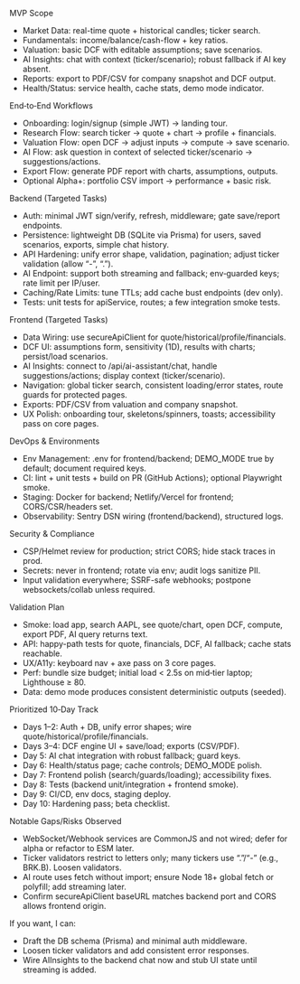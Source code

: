 MVP Scope

- Market Data: real-time quote + historical candles; ticker search.
- Fundamentals: income/balance/cash-flow + key ratios.
- Valuation: basic DCF with editable assumptions; save scenarios.
- AI Insights: chat with context (ticker/scenario); robust fallback if AI key absent.
- Reports: export to PDF/CSV for company snapshot and DCF output.
- Health/Status: service health, cache stats, demo mode indicator.

End‑to‑End Workflows

- Onboarding: login/signup (simple JWT) → landing tour.
- Research Flow: search ticker → quote + chart → profile + financials.
- Valuation Flow: open DCF → adjust inputs → compute → save scenario.
- AI Flow: ask question in context of selected ticker/scenario → suggestions/actions.
- Export Flow: generate PDF report with charts, assumptions, outputs.
- Optional Alpha+: portfolio CSV import → performance + basic risk.

Backend (Targeted Tasks)

- Auth: minimal JWT sign/verify, refresh, middleware; gate save/report endpoints.
- Persistence: lightweight DB (SQLite via Prisma) for users, saved scenarios, exports, simple chat history.
- API Hardening: unify error shape, validation, pagination; adjust ticker validation (allow “-”, “.”).
- AI Endpoint: support both streaming and fallback; env‑guarded keys; rate limit per IP/user.
- Caching/Rate Limits: tune TTLs; add cache bust endpoints (dev only).
- Tests: unit tests for apiService, routes; a few integration smoke tests.

Frontend (Targeted Tasks)

- Data Wiring: use secureApiClient for quote/historical/profile/financials.
- DCF UI: assumptions form, sensitivity (1D), results with charts; persist/load scenarios.
- AI Insights: connect to /api/ai-assistant/chat, handle suggestions/actions; display context (ticker/scenario).
- Navigation: global ticker search, consistent loading/error states, route guards for protected pages.
- Exports: PDF/CSV from valuation and company snapshot.
- UX Polish: onboarding tour, skeletons/spinners, toasts; accessibility pass on core pages.

DevOps & Environments

- Env Management: .env for frontend/backend; DEMO_MODE true by default; document required keys.
- CI: lint + unit tests + build on PR (GitHub Actions); optional Playwright smoke.
- Staging: Docker for backend; Netlify/Vercel for frontend; CORS/CSR/headers set.
- Observability: Sentry DSN wiring (frontend/backend), structured logs.

Security & Compliance

- CSP/Helmet review for production; strict CORS; hide stack traces in prod.
- Secrets: never in frontend; rotate via env; audit logs sanitize PII.
- Input validation everywhere; SSRF-safe webhooks; postpone websockets/collab unless required.

Validation Plan

- Smoke: load app, search AAPL, see quote/chart, open DCF, compute, export PDF, AI query returns text.
- API: happy-path tests for quote, financials, DCF, AI fallback; cache stats reachable.
- UX/A11y: keyboard nav + axe pass on 3 core pages.
- Perf: bundle size budget; initial load < 2.5s on mid‑tier laptop; Lighthouse ≥ 80.
- Data: demo mode produces consistent deterministic outputs (seeded).

Prioritized 10‑Day Track

- Days 1–2: Auth + DB, unify error shapes; wire quote/historical/profile/financials.
- Days 3–4: DCF engine UI + save/load; exports (CSV/PDF).
- Day 5: AI chat integration with robust fallback; guard keys.
- Day 6: Health/status page; cache controls; DEMO_MODE polish.
- Day 7: Frontend polish (search/guards/loading); accessibility fixes.
- Day 8: Tests (backend unit/integration + frontend smoke).
- Day 9: CI/CD, env docs, staging deploy.
- Day 10: Hardening pass; beta checklist.

Notable Gaps/Risks Observed

- WebSocket/Webhook services are CommonJS and not wired; defer for alpha or refactor to ESM later.
- Ticker validators restrict to letters only; many tickers use “.”/“-” (e.g., BRK.B). Loosen validators.
- AI route uses fetch without import; ensure Node 18+ global fetch or polyfill; add streaming later.
- Confirm secureApiClient baseURL matches backend port and CORS allows frontend origin.

If you want, I can:

- Draft the DB schema (Prisma) and minimal auth middleware.
- Loosen ticker validators and add consistent error responses.
- Wire AIInsights to the backend chat now and stub UI state until streaming is added.
